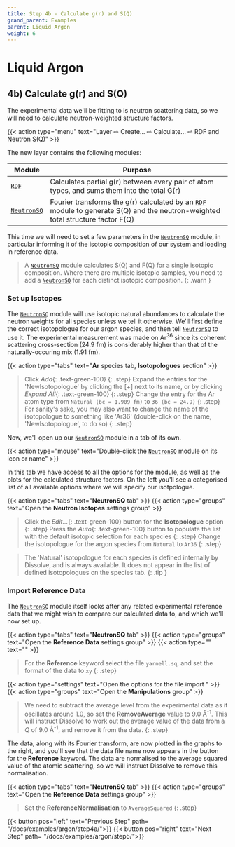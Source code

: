 ```yaml
---
title: Step 4b - Calculate g(r) and S(Q)
grand_parent: Examples
parent: Liquid Argon
weight: 6
---
```

# Liquid Argon

## 4b) Calculate g(r) and S(Q)

The experimental data we'll be fitting to is neutron scattering data, so we will need to calculate neutron-weighted structure factors.

{{< action type="menu" text="Layer &#8680; Create... &#8680; Calculate... &#8680; RDF and Neutron S(Q)" >}}

The new layer contains the following modules:

| Module | Purpose |
|--------|---------|
| [`RDF`](../../userguide/modules/rdf) | Calculates partial g(r) between every pair of atom types, and sums them into the total G(r) |
| [`NeutronSQ`](../../userguide/modules/neutronsq) | Fourier transforms the g(r) calculated by an [`RDF`](../../userguide/modules/rdf) module to generate S(Q) and the neutron-weighted total structure factor F(Q) |

This time we will need to set a few parameters in the [`NeutronSQ`](../../userguide/modules/neutronsq) module, in particular informing it of the isotopic composition of our system and loading in reference data.

> A [`NeutronSQ`](../../userguide/modules/neutronsq) module calculates S(Q) and F(Q) for a single isotopic composition. Where there are multiple isotopic samples, you need to add a [`NeutronSQ`](../../userguide/modules/neutronsq) for each distinct isotopic composition.
{: .warn }

### Set up Isotopes

The [`NeutronSQ`](../../userguide/modules/neutronsq) module will use isotopic natural abundances to calculate the neutron weights for all species unless we tell it otherwise. We'll first define the correct isotopologue for our argon species, and then tell [`NeutronSQ`](../../userguide/modules/neutronsq) to use it. The experimental measurement was made on Ar<sup>36</sup> since its coherent scattering cross-section (24.9 fm) is considerably higher than that of the naturally-occuring mix (1.91 fm).

{{< action type="tabs" text="**Ar** species tab, **Isotopologues** section" >}}

> Click _Add_{: .text-green-100}
{: .step}
> Expand the entries for the 'NewIsotopologue' by clicking the [+] next to its name, or by clicking _Expand All_{: .text-green-100}
{: .step}
> Change the entry for the Ar atom type from `Natural (bc = 1.909 fm)` to `36 (bc = 24.9)`
{: .step}
>For sanity's sake, you may also want to change the name of the isotopologue to something like 'Ar36' (double-click on the name, 'NewIsotopologue', to do so)
{: .step}

Now, we'll open up our [`NeutronSQ`](../../userguide/modules/neutronsq) module in a tab of its own.

{{< action type="mouse" text="Double-click the [`NeutronSQ`](../../userguide/modules/neutronsq) module on its icon or name" >}}


In this tab we have access to all the options for the module, as well as the plots for the calculated structure factors. On the left you'll see a categorised list of all available options where we will specify our isotpologue.

{{< action type="tabs" text="**NeutronSQ** tab" >}}
{{< action type="groups" text="Open the **Neutron Isotopes** settings group" >}}

> Click the _Edit..._{: .text-green-100} button for the **Isotopologue** option
{: .step}
> Press the _Auto_{: .text-green-100} button to populate the list with the default isotopic selection for each species
{: .step}
> Change the isotopologue for the argon species from `Natural` to `Ar36`
{: .step}

> The 'Natural' isotopologue for each species is defined internally by Dissolve, and is always available. It does not appear in the list of defined isotopologues on the species tab.
{: .tip }

### Import Reference Data

The [`NeutronSQ`](../../userguide/modules/neutronsq) module itself looks after any related experimental reference data that we might wish to compare our calculated data to, and which we'll now set up.

{{< action type="tabs" text="**NeutronSQ** tab" >}}
{{< action type="groups" text="Open the **Reference Data** settings group" >}}
{{< action type="" text="" >}}

> For the **Reference** keyword select the file `yarnell.sq`, and set the format of the data to `xy`
{: .step}

{{< action type="settings" text="Open the options for the file import " >}}
{{< action type="groups" text="Open the **Manipulations** group" >}}

> We need to subtract the average level from the experimental data as it oscillates around 1.0, so set the **RemoveAverage** value to 9.0 &#8491;<sup>-1</sup>. This will instruct Dissolve to work out the average value of the data from a _Q_ of 9.0 &#8491;<sup>-1</sup>, and remove it from the data.
{: .step}

The data, along with its Fourier transform, are now plotted in the graphs to the right, and you'll see that the data file name now appears in the button for the **Reference** keyword. The data are normalised to the average squared value of the atomic scattering, so we will instruct Dissolve to remove this normalisation.

{{< action type="tabs" text="**NeutronSQ** tab" >}}
{{< action type="groups" text="Open the **Reference Data** settings group" >}}

> Set the **ReferenceNormalisation** to `AverageSquared`
{: .step}


{{< button pos="left" text="Previous Step" path= "/docs/examples/argon/step4a/">}}
{{< button pos="right" text="Next Step" path= "/docs/examples/argon/step5/">}}
